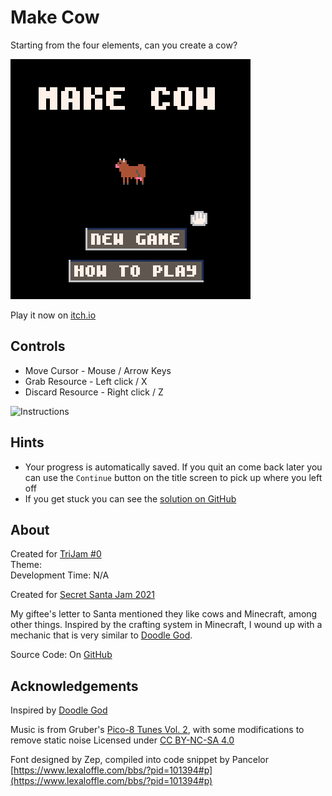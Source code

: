 # Make Cow
Starting from the four elements, can you create a cow?

[![Title screen showing a pixel art cow](screenshots/cover.png)](https://caterpillargames.itch.io/make-cow)

Play it now on [itch.io](https://caterpillargames.itch.io/make-cow)

## Controls
* Move Cursor - Mouse / Arrow Keys
* Grab Resource - Left click / X
* Discard Resource - Right click / Z

![Instructions](https://raw.githubusercontent.com/CaterpillarGames/pico8-games/master/carts/make-cow/screenshots/instructions.png)


## Hints
* Your progress is automatically saved. If you quit an come back later you can use the `Continue` button on the title screen to pick up where you left off
* If you get stuck you can see the [solution on GitHub](https://github.com/CaterpillarGames/pico8-games/tree/master/carts/make-cow/screenshots)



## About
<!--BEGIN TRIJAM-->
Created for [TriJam #0](https://itch.io/jam/trijam-0/entries)  
Theme:   
Development Time: N/A  
<!--END TRIJAM-->
Created for [Secret Santa Jam 2021](https://itch.io/jam/secret-santa-2021)

My giftee's letter to Santa mentioned they like cows and Minecraft, among other things.
Inspired by the crafting system in Minecraft, I wound up with a mechanic that is very 
similar to [Doodle God](https://doodlegoduniverse.com/).

Source Code: On [GitHub](https://github.com/CaterpillarGames/pico8-games/tree/master/carts/make-cow)

## Acknowledgements
Inspired by [Doodle God](https://doodlegoduniverse.com/)

Music is from Gruber's [Pico-8 Tunes Vol. 2](https://www.lexaloffle.com/bbs/?tid=33675), with some modifications to remove static noise
Licensed under [CC BY-NC-SA 4.0](https://creativecommons.org/licenses/by-nc-sa/4.0/)

Font designed by Zep, compiled into code snippet by Pancelor [https://www.lexaloffle.com/bbs/?pid=101394#p](https://www.lexaloffle.com/bbs/?pid=101394#p)  


